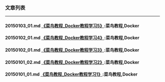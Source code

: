 ### 文章列表  

---

#### 20150103_01.md [《菜鸟教程_Docker教程学习5》](20150103_01.md):菜鸟教程,Docker

#### 20150102_01.md [《菜鸟教程_Docker教程学习4》](20150102_02.md):菜鸟教程,Docker

#### 20150102_01.md [《菜鸟教程_Docker教程学习3》](20150102_01.md):菜鸟教程,Docker

#### 20150101_02.md [《菜鸟教程_Docker教程学习2》](20150101_02.md):菜鸟教程,Docker

#### 20150101_01.md [《菜鸟教程_Docker教程学习1》](20150101_01.md):菜鸟教程,Docker



